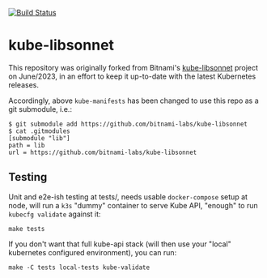 [![Build Status](https://github.com/kube-libsonnet/kube-libsonnet/actions/workflows/ci.yml/badge.svg)](https://github.com/kube-libsonnet/kube-libsonnet/actions/workflows/ci.yml)

# kube-libsonnet

This repository was originally forked from Bitnami's
[kube-libsonnet](https://github.com/bitnami-labs/kube-libsonnet)
project on June/2023, in an effort to keep it up-to-date with the latest
Kubernetes releases.

Accordingly, above `kube-manifests` has been changed to use this repo as
a git submodule, i.e.:

    $ git submodule add https://github.com/bitnami-labs/kube-libsonnet
    $ cat .gitmodules
    [submodule "lib"]
    path = lib
    url = https://github.com/bitnami-labs/kube-libsonnet

## Testing

Unit and e2e-ish testing at tests/, needs usable `docker-compose`
setup at node, will run a `k3s` "dummy" container to serve Kube API,
"enough" to run `kubecfg validate` against it:

    make tests

If you don't want that full kube-api stack (will then use your "local"
kubernetes configured environment), you can run:

    make -C tests local-tests kube-validate

